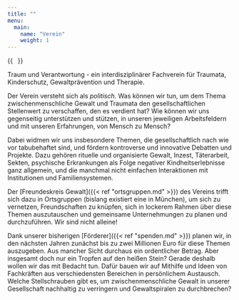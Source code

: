 ```yaml
---
title: ""
menu:
  main:
    name: "Verein"
    weight: 1
---
```


{{<image float="right" width="11em" frame="false" src="apple-touch-icon.png" >}}

Traum und Verantwortung - ein interdisziplinärer Fachverein für Traumata, Kinderschutz, Gewaltprävention und Therapie.

Der Verein versteht sich als *politisch*. Was können wir tun, um dem Thema zwischenmenschliche Gewalt und Traumata den gesellschaftlichen Stellenwert zu verschaffen, den es verdient hat? Wie können wir uns gegenseitig unterstützen und stützen, in unseren jeweiligen Arbeitsfeldern und mit unseren Erfahrungen, von Mensch zu Mensch?

Dabei widmen wir uns insbesondere Themen, die gesellschaftlich nach wie vor tabubehaftet sind, und fördern kontroverse und innovative Debatten und Projekte. Dazu gehören rituelle und organisierte Gewalt, Inzest, Täterarbeit, Sekten, psychische Erkrankungen als Folge negativer Kindheitserlebnisse ganz allgemein, und die manchmal nicht einfachen Interaktionen mit Institutionen und Familiensystemen.

Der [Freundeskreis Gewalt]({{< ref "ortsgruppen.md" >}}) des Vereins trifft sich dazu in Ortsgruppen (bislang existiert eine in München), um sich zu vernetzen, Freundschaften zu knüpfen, sich in lockerem Rahmen über diese Themen auszutauschen und gemeinsame Unternehmungen zu planen und durchzuführen. Wir sind nicht alleine!

Dank unserer bisherigen [Förderer]({{< ref "spenden.md" >}}) planen wir, in den nächsten Jahren zunächst bis zu zwei Millionen Euro für diese Themen auszugeben. Aus mancher Sicht durchaus ein ordentlicher Betrag. Aber insgesamt doch nur ein Tropfen auf den heißen Stein? Gerade deshalb wollen wir das mit Bedacht tun. Dafür bauen wir auf Mithilfe und Ideen von Fachkräften aus verschiedensten Bereichen in persönlichem Austausch. Welche Stellschrauben gibt es, um zwischenmenschliche Gewalt in unserer Gesellschaft nachhaltig zu verringern und Gewaltspiralen zu durchbrechen?